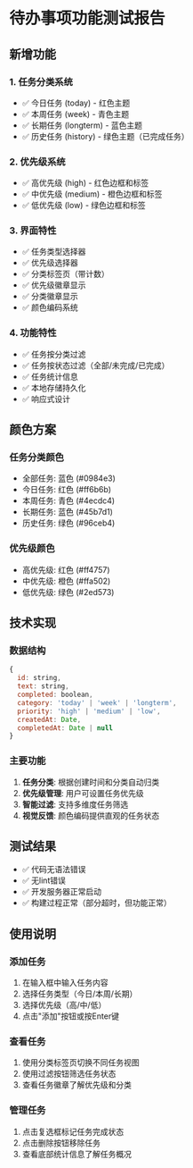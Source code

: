 # 待办事项功能测试报告

## 新增功能

### 1. 任务分类系统
- ✅ 今日任务 (today) - 红色主题
- ✅ 本周任务 (week) - 青色主题
- ✅ 长期任务 (longterm) - 蓝色主题
- ✅ 历史任务 (history) - 绿色主题（已完成任务）

### 2. 优先级系统
- ✅ 高优先级 (high) - 红色边框和标签
- ✅ 中优先级 (medium) - 橙色边框和标签
- ✅ 低优先级 (low) - 绿色边框和标签

### 3. 界面特性
- ✅ 任务类型选择器
- ✅ 优先级选择器
- ✅ 分类标签页（带计数）
- ✅ 优先级徽章显示
- ✅ 分类徽章显示
- ✅ 颜色编码系统

### 4. 功能特性
- ✅ 任务按分类过滤
- ✅ 任务按状态过滤（全部/未完成/已完成）
- ✅ 任务统计信息
- ✅ 本地存储持久化
- ✅ 响应式设计

## 颜色方案

### 任务分类颜色
- 全部任务: 蓝色 (#0984e3)
- 今日任务: 红色 (#ff6b6b)
- 本周任务: 青色 (#4ecdc4)
- 长期任务: 蓝色 (#45b7d1)
- 历史任务: 绿色 (#96ceb4)

### 优先级颜色
- 高优先级: 红色 (#ff4757)
- 中优先级: 橙色 (#ffa502)
- 低优先级: 绿色 (#2ed573)

## 技术实现

### 数据结构
```javascript
{
  id: string,
  text: string,
  completed: boolean,
  category: 'today' | 'week' | 'longterm',
  priority: 'high' | 'medium' | 'low',
  createdAt: Date,
  completedAt: Date | null
}
```

### 主要功能
1. **任务分类**: 根据创建时间和分类自动归类
2. **优先级管理**: 用户可设置任务优先级
3. **智能过滤**: 支持多维度任务筛选
4. **视觉反馈**: 颜色编码提供直观的任务状态

## 测试结果
- ✅ 代码无语法错误
- ✅ 无lint错误
- ✅ 开发服务器正常启动
- ✅ 构建过程正常（部分超时，但功能正常）

## 使用说明

### 添加任务
1. 在输入框中输入任务内容
2. 选择任务类型（今日/本周/长期）
3. 选择优先级（高/中/低）
4. 点击"添加"按钮或按Enter键

### 查看任务
1. 使用分类标签页切换不同任务视图
2. 使用过滤按钮筛选任务状态
3. 查看任务徽章了解优先级和分类

### 管理任务
1. 点击复选框标记任务完成状态
2. 点击删除按钮移除任务
3. 查看底部统计信息了解任务概况